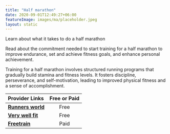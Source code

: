 ```yaml
---
title: "Half marathon"
date: 2020-09-01T12:49:27+06:00
featureImage: images/ma/placeholder.jpeg
layout: static
---
```


Learn about what it takes to do a half marathon

Read about the commitment needed to start training for a half marathon to improve endurance, set and achieve fitness goals, and enhance personal achievement.

Training for a half marathon involves structured running programs that gradually build stamina and fitness levels. It fosters discipline, perseverance, and self-motivation, leading to improved physical fitness and a sense of accomplishment.

| Provider Links      | Free or Paid  |  
| :-----------          | :--------------:      |  
| [**Runners world**](https://www.runnersworld.com/uk/training/half-marathon/a25887045/beginner-half-marathon-training-schedule/) | Free | 
| [**Very well fit**](https://www.verywellfit.com/reasons-to-run-a-half-marathon-2911077) | Free  | 
| [**Freetrain**](https://freetrain.co.uk/) | Paid | 
  

<br/><br/>






